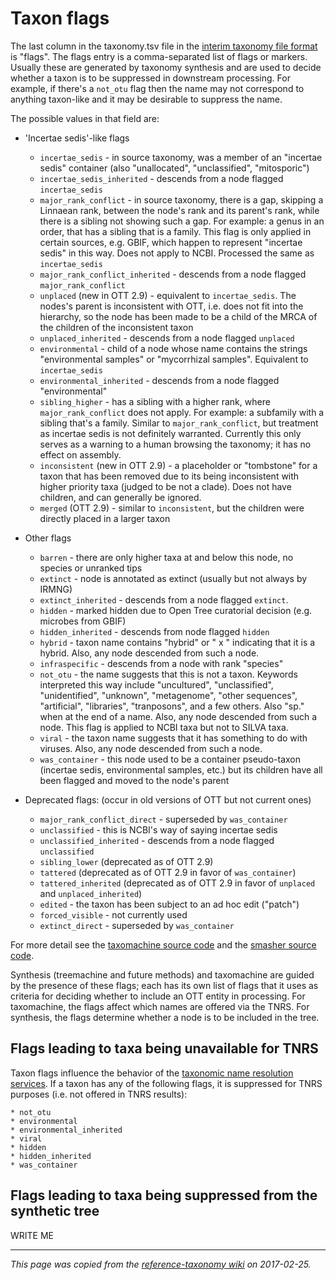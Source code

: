 # Taxon flags

The last column in the taxonomy.tsv file in the [interim taxonomy file format](./interim-format) is "flags". The flags entry is a comma-separated list of flags or markers. Usually these are generated by taxonomy synthesis and are used to decide whether a taxon is to be suppressed in downstream processing. For example, if there's a `not_otu` flag then the name may not correspond to anything taxon-like and it may be desirable to suppress the name.

The possible values in that field are:
 * 'Incertae sedis'-like flags
     * `incertae_sedis` - in source taxonomy, was a member of an "incertae sedis" container (also "unallocated", "unclassified", "mitosporic")
     * `incertae_sedis_inherited` - descends from a node flagged `incertae_sedis`
     * `major_rank_conflict` - in source taxonomy, there is a gap, skipping a Linnaean rank, between the node's rank and its parent's rank, while there is a sibling not showing such a gap. For example: a genus in an order, that has a sibling that is a family. This flag is only applied in certain sources, e.g. GBIF, which happen to represent "incertae sedis" in this way. Does not apply to NCBI.  Processed the same as `incertae_sedis`
     * `major_rank_conflict_inherited` - descends from a node flagged `major_rank_conflict`
     * `unplaced` (new in OTT 2.9) - equivalent to `incertae_sedis`.  The nodes's parent is inconsistent with OTT, i.e. does not fit into the hierarchy, so the node has been made to be a child of the MRCA of the children of the inconsistent taxon
     * `unplaced_inherited` - descends from a node flagged `unplaced`
     * `environmental` - child of a node whose name contains the strings "environmental samples" or "mycorrhizal samples". Equivalent to `incertae_sedis`
     * `environmental_inherited` - descends from a node flagged "environmental"
     * `sibling_higher` - has a sibling with a higher rank, where `major_rank_conflict` does not apply.  For example: a subfamily with a sibling that's a family.  Similar to `major_rank_conflict`, but treatment as incertae sedis is not definitely warranted.  Currently this only serves as a warning to a human browsing the taxonomy; it has no effect on assembly.
     * `inconsistent` (new in OTT 2.9) - a placeholder or "tombstone" for a taxon that has been removed due to its being inconsistent with higher priority taxa (judged to be not a clade).  Does not have children, and can generally be ignored.
     * `merged` (OTT 2.9) - similar to `inconsistent`, but the children were directly placed in a larger taxon
 * Other flags
     * `barren` - there are only higher taxa at and below this node, no species or unranked tips
     * `extinct` - node is annotated as extinct (usually but not always by IRMNG)
     * `extinct_inherited` - descends from a node flagged `extinct`. 
     * `hidden` - marked hidden due to Open Tree curatorial decision (e.g. microbes from GBIF)
     * `hidden_inherited` - descends from node flagged `hidden`
     * `hybrid` - taxon name contains "hybrid" or " x " indicating that it is a hybrid.  Also, any node descended from such a node.
     * `infraspecific` - descends from a node with rank "species"
     * `not_otu` - the name suggests that this is not a taxon.  Keywords interpreted this way include "uncultured", "unclassified", "unidentified", "unknown", "metagenome", "other sequences", "artificial", "libraries", "tranposons", and a few others.  Also "sp." when at the end of a name.  Also, any node descended from such a node.  This flag is applied to NCBI taxa but not to SILVA taxa.
     * `viral` - the taxon name suggests that it has something to do with viruses.  Also, any node descended from such a node.
     * `was_container` - this node used to be a container pseudo-taxon (incertae sedis, environmental samples, etc.) but its children have all been flagged and moved to the node's parent

 * Deprecated flags: (occur in old versions of OTT but not current ones)
     * `major_rank_conflict_direct` - superseded by `was_container`
     * `unclassified` - this is NCBI's way of saying incertae sedis
     * `unclassified_inherited` - descends from a node flagged `unclassified`
     * `sibling_lower` (deprecated as of OTT 2.9)
     * `tattered` (deprecated as of OTT 2.9 in favor of `was_container`)
     * `tattered_inherited` (deprecated as of OTT 2.9 in favor of `unplaced` and `unplaced_inherited`)
     * `edited` - the taxon has been subject to an ad hoc edit ("patch")
     * `forced_visible` - not currently used
     * `extinct_direct` - superseded by `was_container`

For more detail see the [taxomachine source code](https://github.com/OpenTreeOfLife/taxomachine/blob/master/src/main/java/org/opentree/taxonomy/OTTFlag.java) and the [smasher source code](https://github.com/OpenTreeOfLife/reference-taxonomy/blob/master/org/opentreeoflife/smasher/Taxonomy.java).

Synthesis (treemachine and future methods) and taxomachine are guided
by the presence of these flags; each has its own list of flags that it
uses as criteria for deciding whether to include an OTT entity in
processing.  For taxomachine, the flags affect which names are offered
via the TNRS.  For synthesis, the flags determine whether a node is to
be included in the tree.

## Flags leading to taxa being unavailable for TNRS

Taxon flags influence the behavior of the [taxonomic name resolution services](https://github.com/OpenTreeOfLife/opentree/wiki/Open-Tree-of-Life-APIs#match_names).  If a taxon has any of the following flags, it is suppressed for TNRS purposes (i.e. not offered in TNRS results):

    * not_otu
    * environmental
    * environmental_inherited
    * viral
    * hidden
    * hidden_inherited
    * was_container

## Flags leading to taxa being suppressed from the synthetic tree

WRITE ME

-----

_This page was copied from the [reference-taxonomy
wiki](https://github.com/OpenTreeOfLife/reference-taxonomy/wiki/Taxon-flags)
on 2017-02-25._
